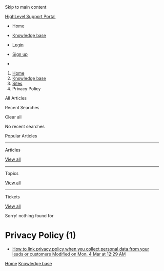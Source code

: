 Skip to main content

[ HighLevel Support Portal ](https://help.gohighlevel.com)

  * [ Home ](/support/home)
  * [ Knowledge base ](/support/solutions)

  * [Login](/support/login)
  * [Sign up](/support/signup)
  * 

  1. [Home](/support/home)
  2. [Knowledge base](/support/solutions)
  3. [Sites](/support/solutions/48000449581)
  4. Privacy Policy

All  Articles 

Recent Searches

Clear all

No recent searches

Popular Articles

* * *

Articles

[View all](/support/search/solutions)

* * *

Topics

[View all](/support/search/topics)

* * *

Tickets

[View all](/support/search/tickets)

Sorry! nothing found for   

# Privacy Policy (1)

  * [ How to link privacy policy when you collect personal data from your leads or customers Modified on Mon, 4 Mar at 12:29 AM  ](/support/solutions/articles/155000000581-how-to-link-privacy-policy-when-you-collect-personal-data-from-your-leads-or-customers)

[Home](/support/home) [Knowledge base](/support/solutions)
